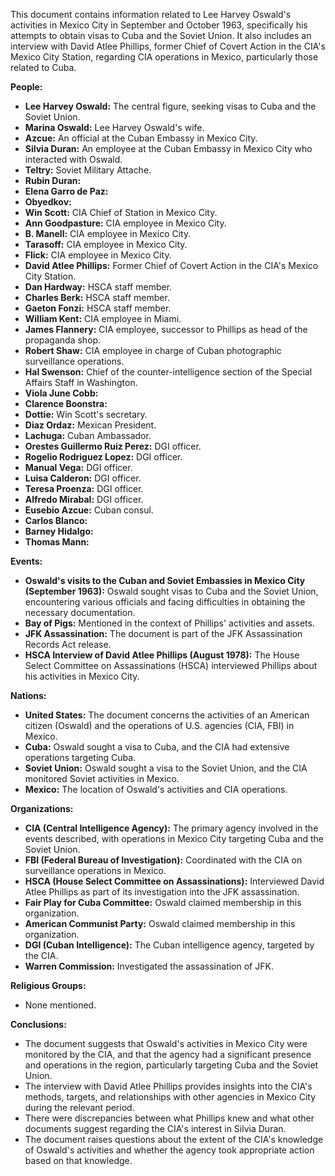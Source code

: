 This document contains information related to Lee Harvey Oswald's activities in Mexico City in September and October 1963, specifically his attempts to obtain visas to Cuba and the Soviet Union. It also includes an interview with David Atlee Phillips, former Chief of Covert Action in the CIA's Mexico City Station, regarding CIA operations in Mexico, particularly those related to Cuba.

**People:**

*   **Lee Harvey Oswald:** The central figure, seeking visas to Cuba and the Soviet Union.
*   **Marina Oswald:** Lee Harvey Oswald's wife.
*   **Azcue:** An official at the Cuban Embassy in Mexico City.
*   **Silvia Duran:** An employee at the Cuban Embassy in Mexico City who interacted with Oswald.
*   **Teltry:** Soviet Military Attache.
*   **Rubin Duran:**
*   **Elena Garro de Paz:**
*   **Obyedkov:**
*   **Win Scott:** CIA Chief of Station in Mexico City.
*   **Ann Goodpasture:** CIA employee in Mexico City.
*   **B. Manell:** CIA employee in Mexico City.
*   **Tarasoff:** CIA employee in Mexico City.
*   **Flick:** CIA employee in Mexico City.
*   **David Atlee Phillips:** Former Chief of Covert Action in the CIA's Mexico City Station.
*   **Dan Hardway:** HSCA staff member.
*   **Charles Berk:** HSCA staff member.
*   **Gaeton Fonzi:** HSCA staff member.
*   **William Kent:** CIA employee in Miami.
*   **James Flannery:** CIA employee, successor to Phillips as head of the propaganda shop.
*   **Robert Shaw:** CIA employee in charge of Cuban photographic surveillance operations.
*   **Hal Swenson:** Chief of the counter-intelligence section of the Special Affairs Staff in Washington.
*   **Viola June Cobb:**
*   **Clarence Boonstra:**
*   **Dottie:** Win Scott's secretary.
*   **Diaz Ordaz:** Mexican President.
*   **Lachuga:** Cuban Ambassador.
*   **Orestes Guillermo Ruiz Perez:** DGI officer.
*   **Rogelio Rodriguez Lopez:** DGI officer.
*   **Manual Vega:** DGI officer.
*   **Luisa Calderon:** DGI officer.
*   **Teresa Proenza:** DGI officer.
*   **Alfredo Mirabal:** DGI officer.
*   **Eusebio Azcue:** Cuban consul.
*   **Carlos Blanco:**
*   **Barney Hidalgo:**
*   **Thomas Mann:**

**Events:**

*   **Oswald's visits to the Cuban and Soviet Embassies in Mexico City (September 1963):** Oswald sought visas to Cuba and the Soviet Union, encountering various officials and facing difficulties in obtaining the necessary documentation.
*   **Bay of Pigs:** Mentioned in the context of Phillips' activities and assets.
*   **JFK Assassination:** The document is part of the JFK Assassination Records Act release.
*   **HSCA Interview of David Atlee Phillips (August 1978):** The House Select Committee on Assassinations (HSCA) interviewed Phillips about his activities in Mexico City.

**Nations:**

*   **United States:** The document concerns the activities of an American citizen (Oswald) and the operations of U.S. agencies (CIA, FBI) in Mexico.
*   **Cuba:** Oswald sought a visa to Cuba, and the CIA had extensive operations targeting Cuba.
*   **Soviet Union:** Oswald sought a visa to the Soviet Union, and the CIA monitored Soviet activities in Mexico.
*   **Mexico:** The location of Oswald's activities and CIA operations.

**Organizations:**

*   **CIA (Central Intelligence Agency):** The primary agency involved in the events described, with operations in Mexico City targeting Cuba and the Soviet Union.
*   **FBI (Federal Bureau of Investigation):** Coordinated with the CIA on surveillance operations in Mexico.
*   **HSCA (House Select Committee on Assassinations):** Interviewed David Atlee Phillips as part of its investigation into the JFK assassination.
*   **Fair Play for Cuba Committee:** Oswald claimed membership in this organization.
*   **American Communist Party:** Oswald claimed membership in this organization.
*   **DGI (Cuban Intelligence):** The Cuban intelligence agency, targeted by the CIA.
*   **Warren Commission:** Investigated the assassination of JFK.

**Religious Groups:**

*   None mentioned.

**Conclusions:**

*   The document suggests that Oswald's activities in Mexico City were monitored by the CIA, and that the agency had a significant presence and operations in the region, particularly targeting Cuba and the Soviet Union.
*   The interview with David Atlee Phillips provides insights into the CIA's methods, targets, and relationships with other agencies in Mexico City during the relevant period.
*   There were discrepancies between what Phillips knew and what other documents suggest regarding the CIA's interest in Silvia Duran.
*   The document raises questions about the extent of the CIA's knowledge of Oswald's activities and whether the agency took appropriate action based on that knowledge.
